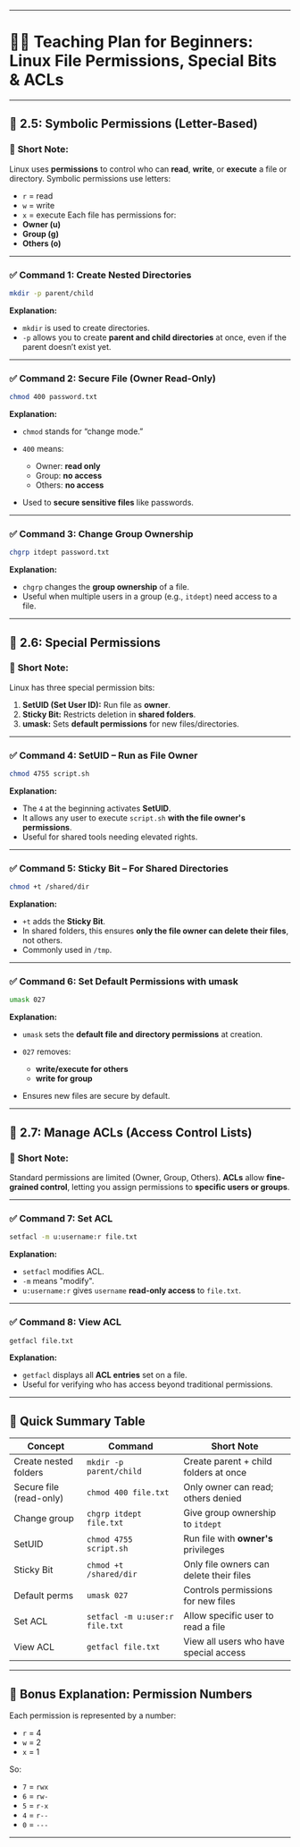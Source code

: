 

---

# 🧑‍🏫 **Teaching Plan for Beginners: Linux File Permissions, Special Bits & ACLs**

---

## 🔹 **2.5: Symbolic Permissions (Letter-Based)**

### 📝 **Short Note:**

Linux uses **permissions** to control who can **read**, **write**, or **execute** a file or directory. Symbolic permissions use letters:

* `r` = read
* `w` = write
* `x` = execute
  Each file has permissions for:
* **Owner (u)**
* **Group (g)**
* **Others (o)**

---

### ✅ **Command 1: Create Nested Directories**

```bash
mkdir -p parent/child
```

**Explanation:**

* `mkdir` is used to create directories.
* `-p` allows you to create **parent and child directories** at once, even if the parent doesn’t exist yet.

---

### ✅ **Command 2: Secure File (Owner Read-Only)**

```bash
chmod 400 password.txt
```

**Explanation:**

* `chmod` stands for “change mode.”
* `400` means:

  * Owner: **read only**
  * Group: **no access**
  * Others: **no access**
* Used to **secure sensitive files** like passwords.

---

### ✅ **Command 3: Change Group Ownership**

```bash
chgrp itdept password.txt
```

**Explanation:**

* `chgrp` changes the **group ownership** of a file.
* Useful when multiple users in a group (e.g., `itdept`) need access to a file.

---

## 🔹 **2.6: Special Permissions**

### 📝 **Short Note:**

Linux has three special permission bits:

1. **SetUID (Set User ID):** Run file as **owner**.
2. **Sticky Bit:** Restricts deletion in **shared folders**.
3. **umask:** Sets **default permissions** for new files/directories.

---

### ✅ **Command 4: SetUID – Run as File Owner**

```bash
chmod 4755 script.sh
```

**Explanation:**

* The `4` at the beginning activates **SetUID**.
* It allows any user to execute `script.sh` **with the file owner's permissions**.
* Useful for shared tools needing elevated rights.

---

### ✅ **Command 5: Sticky Bit – For Shared Directories**

```bash
chmod +t /shared/dir
```

**Explanation:**

* `+t` adds the **Sticky Bit**.
* In shared folders, this ensures **only the file owner can delete their files**, not others.
* Commonly used in `/tmp`.

---

### ✅ **Command 6: Set Default Permissions with umask**

```bash
umask 027
```

**Explanation:**

* `umask` sets the **default file and directory permissions** at creation.
* `027` removes:

  * **write/execute for others**
  * **write for group**
* Ensures new files are secure by default.

---

## 🔹 **2.7: Manage ACLs (Access Control Lists)**

### 📝 **Short Note:**

Standard permissions are limited (Owner, Group, Others). **ACLs** allow **fine-grained control**, letting you assign permissions to **specific users or groups**.

---

### ✅ **Command 7: Set ACL**

```bash
setfacl -m u:username:r file.txt
```

**Explanation:**

* `setfacl` modifies ACL.
* `-m` means "modify".
* `u:username:r` gives `username` **read-only access** to `file.txt`.

---

### ✅ **Command 8: View ACL**

```bash
getfacl file.txt
```

**Explanation:**

* `getfacl` displays all **ACL entries** set on a file.
* Useful for verifying who has access beyond traditional permissions.

---

## 📌 **Quick Summary Table**

| Concept                 | Command                        | Short Note                              |
| ----------------------- | ------------------------------ | --------------------------------------- |
| Create nested folders   | `mkdir -p parent/child`        | Create parent + child folders at once   |
| Secure file (read-only) | `chmod 400 file.txt`           | Only owner can read; others denied      |
| Change group            | `chgrp itdept file.txt`        | Give group ownership to `itdept`        |
| SetUID                  | `chmod 4755 script.sh`         | Run file with **owner's** privileges    |
| Sticky Bit              | `chmod +t /shared/dir`         | Only file owners can delete their files |
| Default perms           | `umask 027`                    | Controls permissions for new files      |
| Set ACL                 | `setfacl -m u:user:r file.txt` | Allow specific user to read a file      |
| View ACL                | `getfacl file.txt`             | View all users who have special access  |

---

## 📘 **Bonus Explanation: Permission Numbers**

Each permission is represented by a number:

* `r` = 4
* `w` = 2
* `x` = 1

So:

* `7` = `rwx`
* `6` = `rw-`
* `5` = `r-x`
* `4` = `r--`
* `0` = `---`

---


